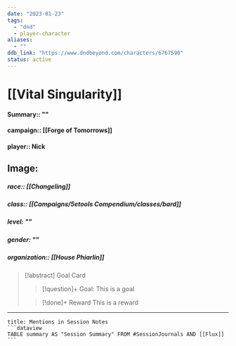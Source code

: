 ```yaml
---
date: "2023-01-23"
tags:
  - "dnd"
  - player-character
aliases:
  - ""
ddb_link: "https://www.dndbeyond.com/characters/6767590"
status: active
---
```

# [[Vital Singularity]]


#### **Summary**:: ""
#### **campaign**:: [[Forge of Tomorrows]]
#### player::  Nick

## Image:

##### race:: [[Changeling]]
##### class:: [[Campaigns/5etools Compendium/classes/bard]]
##### level: ""
##### gender: ""
##### organization:: [[House Phiarlin]]

> [!abstract] Goal Card
> > [!question]+ Goal:
> > This is a goal
> 
> >[!done]+ Reward
> >This is a reward
  
---
````ad-example
title: Mentions in Session Notes
```dataview
TABLE summary AS "Session Summary" FROM #SessionJournals AND [[Flux]]
```
````

